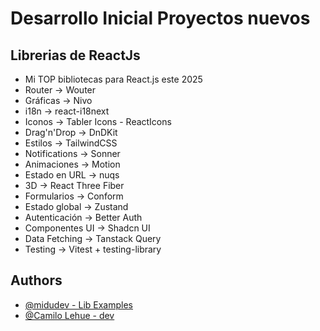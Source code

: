 
# Desarrollo Inicial Proyectos nuevos



## Librerias de ReactJs 

- Mi TOP bibliotecas para React.js este 2025
- Router → Wouter
- Gráficas → Nivo
- i18n → react-i18next
- Iconos → Tabler Icons - ReactIcons
- Drag'n'Drop → DnDKit
- Estilos → TailwindCSS
- Notifications → Sonner
- Animaciones → Motion
- Estado en URL → nuqs
- 3D → React Three Fiber
- Formularios → Conform
- Estado global → Zustand
- Autenticación → Better Auth
- Componentes UI → Shadcn UI
- Data Fetching → Tanstack Query
- Testing → Vitest + testing-library


## Authors

- [@midudev - Lib Examples](https://midu.dev/)
- [@Camilo Lehue - dev](https://github.com/KROHOFF)

